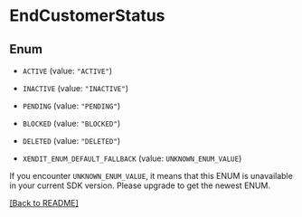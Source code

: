 # EndCustomerStatus

## Enum


* `ACTIVE` (value: `"ACTIVE"`)

* `INACTIVE` (value: `"INACTIVE"`)

* `PENDING` (value: `"PENDING"`)

* `BLOCKED` (value: `"BLOCKED"`)

* `DELETED` (value: `"DELETED"`)

* `XENDIT_ENUM_DEFAULT_FALLBACK` (value: `UNKNOWN_ENUM_VALUE`)

If you encounter `UNKNOWN_ENUM_VALUE`, it means that this ENUM is unavailable in your current SDK version. Please upgrade to get the newest ENUM.

[[Back to README]](../../README.md)


